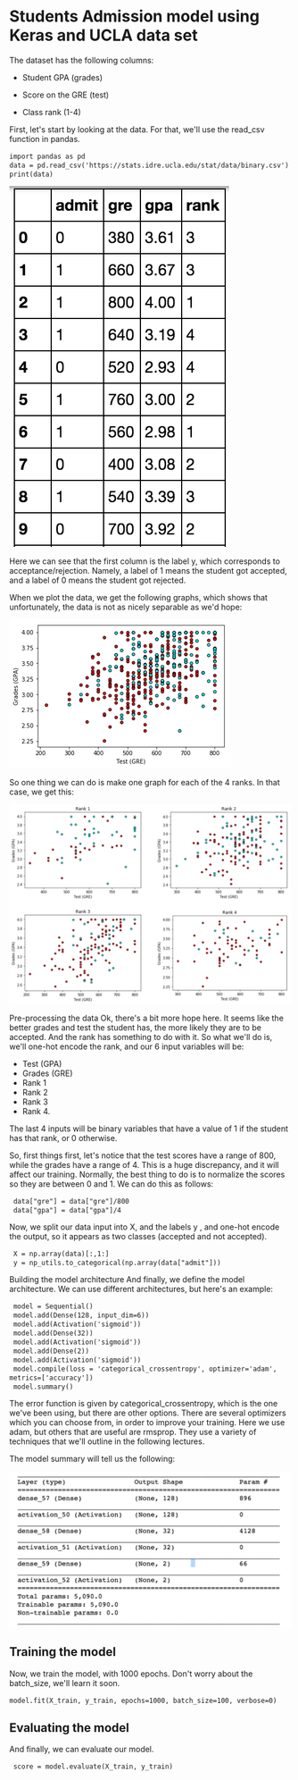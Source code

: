 # Students Admission model using Keras and UCLA data set

The dataset has the following columns:

- Student GPA (grades)

- Score on the GRE (test)

- Class rank (1-4)


[image1]: ./examples/data.png "Visualization"
[image2]: ./examples/student-acceptance.png "Visualization"
[image3]: ./examples/all-ranks.png "Visualization"
[image4]: ./examples/summary.png "Visualization"

First, let's start by looking at the data. For that, we'll use the read_csv function in pandas.

```
import pandas as pd
data = pd.read_csv('https://stats.idre.ucla.edu/stat/data/binary.csv')
print(data)
```

![alt text][image1]

Here we can see that the first column is the label y, which corresponds to acceptance/rejection. Namely, a label of 1 means the student got accepted, and a label of 0 means the student got rejected.

When we plot the data, we get the following graphs, which shows that unfortunately, the data is not as nicely separable as we'd hope:

![alt text][image2]

So one thing we can do is make one graph for each of the 4 ranks. In that case, we get this:

![alt text][image3]

Pre-processing the data
Ok, there's a bit more hope here. It seems like the better grades and test the student has, the more likely they are to be accepted. And the rank has something to do with it. So what we'll do is, we'll one-hot encode the rank, and our 6 input variables will be:

- Test (GPA)
- Grades (GRE)
- Rank 1
- Rank 2
- Rank 3
- Rank 4.

The last 4 inputs will be binary variables that have a value of 1 if the student has that rank, or 0 otherwise.

So, first things first, let's notice that the test scores have a range of 800, while the grades have a range of 4. This is a huge discrepancy, and it will affect our training. Normally, the best thing to do is to normalize the scores so they are between 0 and 1. We can do this as follows:

```
 data["gre"] = data["gre"]/800
 data["gpa"] = data["gpa"]/4
```

Now, we split our data input into X, and the labels y , and one-hot encode the output, so it appears as two classes (accepted and not accepted).

```
 X = np.array(data)[:,1:]
 y = np_utils.to_categorical(np.array(data["admit"]))
```
 
Building the model architecture
And finally, we define the model architecture. We can use different architectures, but here's an example:

```
 model = Sequential()
 model.add(Dense(128, input_dim=6))
 model.add(Activation('sigmoid'))
 model.add(Dense(32))
 model.add(Activation('sigmoid'))
 model.add(Dense(2))
 model.add(Activation('sigmoid'))
 model.compile(loss = 'categorical_crossentropy', optimizer='adam', metrics=['accuracy'])
 model.summary()
```

The error function is given by categorical_crossentropy, which is the one we've been using, but there are other options. There are several optimizers which you can choose from, in order to improve your training. Here we use adam, but others that are useful are rmsprop. They use a variety of techniques that we'll outline in the following lectures.

The model summary will tell us the following:

![alt text][image4]

## Training the model
Now, we train the model, with 1000 epochs. Don't worry about the batch_size, we'll learn it soon.

```
model.fit(X_train, y_train, epochs=1000, batch_size=100, verbose=0)
```

## Evaluating the model
And finally, we can evaluate our model.

```
 score = model.evaluate(X_train, y_train)
```
